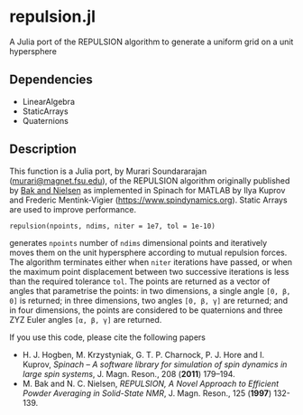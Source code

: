 # repulsion.jl
A Julia port of the REPULSION algorithm to generate a uniform grid on a unit hypersphere

## Dependencies
- LinearAlgebra
- StaticArrays
- Quaternions

## Description
This function is a Julia port, by Murari Soundararajan (murari@magnet.fsu.edu), of the REPULSION algorithm originally published by [Bak and Nielsen](https://dx.doi.org/10.1006/jmre.1996.1087) as implemented in Spinach for MATLAB by Ilya Kuprov and Frederic Mentink-Vigier (https://www.spindynamics.org). Static Arrays are used to improve performance.

    repulsion(npoints, ndims, niter = 1e7, tol = 1e-10)
    
generates `npoints` number of `ndims` dimensional points and iteratively moves them on the unit hypersphere according to mutual repulsion forces. The algorithm terminates either when `niter` iterations have passed, or when the maximum point displacement between two successive iterations is less than the required tolerance `tol`. The points are returned as a vector of angles that parametrise the points: in two dimensions, a single angle `[0, β, 0]` is returned; in three dimensions, two angles `[0, β, γ]` are returned; and in four dimensions, the points are considered to be quaternions and three ZYZ Euler angles `[α, β, γ]` are returned.

If you use this code, please cite the following papers
- H. J. Hogben, M. Krzystyniak, G. T. P. Charnock, P. J. Hore and I. Kuprov, *Spinach – A software library for simulation of spin dynamics in large spin systems*, J. Magn. Reson., 208 (**2011**) 179–194.
- M. Bak and N. C. Nielsen, *REPULSION, A Novel Approach to Efficient Powder Averaging in Solid-State NMR*, J. Magn. Reson., 125 (**1997**) 132-139. 
